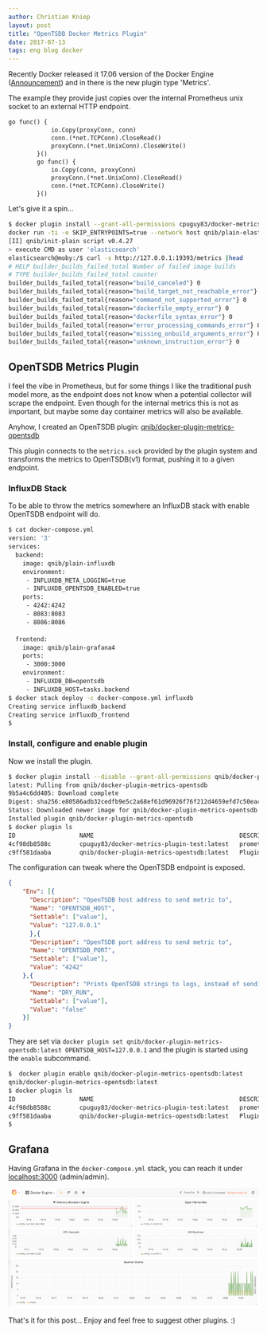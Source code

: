 ```yaml
---
author: Christian Kniep
layout: post
title: "OpenTSDB Docker Metrics Plugin"
date: 2017-07-13
tags: eng blog docker
---
```


Recently Docker released it 17.06 version of the Docker Engine ([Announcement](https://blog.docker.com/2017/06/announcing-docker-17-06-community-edition-ce/)) and in there is the new plugin type 'Metrics'.

The example they provide just copies over the internal Prometheus unix socket to an external HTTP endpoint.

```golang
go func() {
			io.Copy(proxyConn, conn)
			conn.(*net.TCPConn).CloseRead()
			proxyConn.(*net.UnixConn).CloseWrite()
		}()
		go func() {
			io.Copy(conn, proxyConn)
			proxyConn.(*net.UnixConn).CloseRead()
			conn.(*net.TCPConn).CloseWrite()
		}()
```

Let's give it a spin...

```bash
$ docker plugin install --grant-all-permissions cpuguy83/docker-metrics-plugin-test:latest
docker run -ti -e SKIP_ENTRYPOINTS=true --network host qnib/plain-elasticsearch bash
[II] qnib/init-plain script v0.4.27
> execute CMD as user 'elasticsearch'
elasticsearch@moby:/$ curl -s http://127.0.0.1:19393/metrics |head
# HELP builder_builds_failed_total Number of failed image builds
# TYPE builder_builds_failed_total counter
builder_builds_failed_total{reason="build_canceled"} 0
builder_builds_failed_total{reason="build_target_not_reachable_error"} 0
builder_builds_failed_total{reason="command_not_supported_error"} 0
builder_builds_failed_total{reason="dockerfile_empty_error"} 0
builder_builds_failed_total{reason="dockerfile_syntax_error"} 0
builder_builds_failed_total{reason="error_processing_commands_error"} 0
builder_builds_failed_total{reason="missing_onbuild_arguments_error"} 0
builder_builds_failed_total{reason="unknown_instruction_error"} 0
```

## OpenTSDB Metrics Plugin

I feel the vibe in Prometheus, but for some things I like the traditional push model more, as the endpoint does not know when a potential collector will scrape the endpoint.
Even though for the internal metrics this is not as important, but maybe some day container metrics will also be available. 

Anyhow, I created an OpenTSDB plugin: [qnib/docker-plugin-metrics-opentsdb](https://github.com/qnib/docker-plugin-metrics-opentsdb)

This plugin connects to the `metrics.sock` provided by the plugin system and transforms the metrics to OpenTSDB(v1) format, pushing it to a given endpoint.

### InfluxDB Stack

To be able to throw the metrics somewhere an InfluxDB stack with enable OpenTSDB endpoint will do.

```bash
$ cat docker-compose.yml
version: '3'
services:
  backend:
    image: qnib/plain-influxdb
    environment:
     - INFLUXDB_META_LOGGING=true
     - INFLUXDB_OPENTSDB_ENABLED=true
    ports:
     - 4242:4242
     - 8083:8083
     - 8086:8086

  frontend:
    image: qnib/plain-grafana4
    ports:
     - 3000:3000
    environment:
     - INFLUXDB_DB=opentsdb
     - INFLUXDB_HOST=tasks.backend
$ docker stack deploy -c docker-compose.yml influxdb
Creating service influxdb_backend
Creating service influxdb_frontend
$
```

### Install, configure and enable plugin

Now we install the plugin.

```bash
$ docker plugin install --disable --grant-all-permissions qnib/docker-plugin-metrics-opentsdb
latest: Pulling from qnib/docker-plugin-metrics-opentsdb
9b5a4c6dd405: Download complete
Digest: sha256:e80586adb32cedfb9e5c2a68ef61d96926f76f212d4659efd7c50eac42ee48c5
Status: Downloaded newer image for qnib/docker-plugin-metrics-opentsdb:latest
Installed plugin qnib/docker-plugin-metrics-opentsdb
$ docker plugin ls
ID                  NAME                                         DESCRIPTION                          ENABLED
4cf98db8588c        cpuguy83/docker-metrics-plugin-test:latest   prometheus collector plugin          true
c9ff581daaba        qnib/docker-plugin-metrics-opentsdb:latest   Plugin to push metrics to OpenTSDB   false
```
The configuration can tweak where the OpenTSDB endpoint is exposed.

```json
{
    "Env": [{
      "Description": "OpenTSDB host address to send metric to",
      "Name": "OPENTSDB_HOST",
      "Settable": ["value"],
      "Value": "127.0.0.1"
      },{
      "Description": "OpenTSDB port address to send metric to",
      "Name": "OPENTSDB_PORT",
      "Settable": ["value"],
      "Value": "4242"
    },{
      "Description": "Prints OpenTSDB strings to logs, instead of sending it off",
      "Name": "DRY_RUN",
      "Settable": ["value"],
      "Value": "false"
    }]
}
```

They are set via `docker plugin set qnib/docker-plugin-metrics-opentsdb:latest OPENTSDB_HOST=127.0.0.1` and the plugin is started using the `enable` subcommand.

```bash
$  docker plugin enable qnib/docker-plugin-metrics-opentsdb:latest
qnib/docker-plugin-metrics-opentsdb:latest
$ docker plugin ls
ID                  NAME                                         DESCRIPTION                          ENABLED
4cf98db8588c        cpuguy83/docker-metrics-plugin-test:latest   prometheus collector plugin          true
c9ff581daaba        qnib/docker-plugin-metrics-opentsdb:latest   Plugin to push metrics to OpenTSDB   true
$
```

## Grafana

Having Grafana in the `docker-compose.yml` stack, you can reach it under [localhost:3000](http://localhost:3000/dashboard/db/docker-engine) (admin/admin).

![](/pics/2017-07-13/grafana.png)

That's it for this post... Enjoy and feel free to suggest other plugins. :)